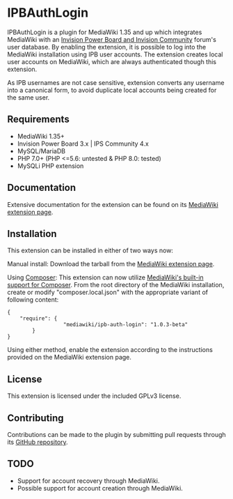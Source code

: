 IPBAuthLogin
============

IPBAuthLogin is a plugin for MediaWiki 1.35 and up which integrates MediaWiki with an [Invision Power Board and Invision Community](https://invisioncommunity.com) forum's user database. By enabling the extension, it is possible to log into the MediaWiki installation using IPB user accounts. The extension creates local user accounts on MediaWiki, which are always authenticated though this extension.

As IPB usernames are not case sensitive, extension converts any username into a canonical form, to avoid duplicate local accounts being created for the same user.

Requirements
------------

* MediaWiki 1.35+
* Invision Power Board 3.x | IPS Community 4.x
* MySQL/MariaDB
* PHP 7.0+ (PHP <=5.6: untested & PHP 8.0: tested)
* MySQLi PHP extension

Documentation
-------------

Extensive documentation for the extension can be found on its [MediaWiki extension page](https://www.mediawiki.org/wiki/Extension:IPBAuthLogin).

Installation
------------

This extension can be installed in either of two ways now:

Manual install: Download the tarball from the [MediaWiki extension page](https://www.mediawiki.org/wiki/Extension:IPBAuthLogin).

Using [Composer](https://getcomposer.org/): This extension can now utilize [MediaWiki's built-in support for Composer](https://www.mediawiki.org/wiki/Composer). From the root directory of the MediaWiki installation, create or modify "composer.local.json" with the appropriate variant of following content:
```
{
	"require": {
                  "mediawiki/ipb-auth-login": "1.0.3-beta"
        }
}
```
Using either method, enable the extension according to the instructions provided on the MediaWiki extension page. 

License
-------

This extension is licensed under the included GPLv3 license.

Contributing
------------

Contributions can be made to the plugin by submitting pull requests through its [GitHub repository](https://github.com/peerau/IPBAuthLogin).

TODO
----

* Support for account recovery through MediaWiki.
* Possible support for account creation through MediaWiki.
